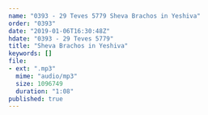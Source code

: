 ```yaml
---
name: "0393 - 29 Teves 5779 Sheva Brachos in Yeshiva"
order: "0393"
date: "2019-01-06T16:30:48Z"
hdate: "0393 - 29 Teves 5779"
title: "Sheva Brachos in Yeshiva"
keywords: []
file:
- ext: ".mp3"
  mime: "audio/mp3"
  size: 1096749
  duration: "1:08"
published: true
---
```

